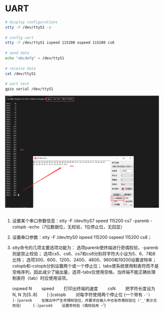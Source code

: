 # UART

```bash
# display configurations
stty -F /dev/ttyS1 -a

# config uart
stty -F /dev/ttyS1 ispeed 115200 ospeed 115200 cs8

# send data
echo "abcdefg" > /dev/ttyS1

# receive data
cat /dev/ttyS1

# uart test
gpio serial /dev/ttyS1


```

![uart_test](.assest/README/uart_test.png)



## 

1. 设置某个串口参数信息：stty -F /dev/ttyS7 speed 115200 cs7 -parenb -cstopb -echo（7位数据位，无校验，1位停止位，无回显）

2. 设置串口参数：stty -F /dev/ttyS0 ispeed 115200 ospeed 115200 cs8；

3. stty命令的几项主要选项功能为：
   选项parenb使终端进行奇偶校验，-parenb则是禁止校验；
   选项cs5、cs6、cs7和cs8分别将字符大小设为5、6、7和8比特；
   选项300、600、1200、2400、4800、9600和19200设置波特率；
   cstopb和-cstopb分别设置两个或一个停止位；
   tabs使系统使用制表符而不是空格序列，因此减少了输出量，选项-tabs仅使用空格，当终端不能正确处理制表符（tab）时应使用该项。

   ospeed N
   　　speed
   　　打印出终端的速度
   　　csN
   　　把字符长度设为N, N 为[5..8]
   　　[-]cstopb
   　　对每字符使用两个停止位 (一个带有 `-')
   　　[-]parenb
   　　在输出中产生奇偶校验位，并要求在输入中也有奇偶校验位（'_'表示无校验）
   　　[-]parodd
   　　设置奇校验 (偶校验用 `-')